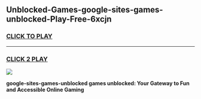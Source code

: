 
## Unblocked-Games-google-sites-games-unblocked-Play-Free-6xcjn
<h3>
<a href="https://premium76.site?title=google-sites-games-unblocked&ref=24M">CLICK TO PLAY</a></h3>
<hr>

<h3>
<a href="https://premium76.site?title=google-sites-games-unblocked&ref=24M">CLICK 2 PLAY</a>
  
</h3>

<a href="https://premium76.site?title=google-sites-games-unblocked&ref=24M"><img src="https://clearcache.store/games.png"></a>


**google-sites-games-unblocked games unblocked: Your Gateway to Fun and Accessible Online Gaming**
